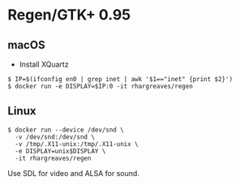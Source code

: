 # Regen/GTK+ 0.95

## macOS

* Install XQuartz

```
$ IP=$(ifconfig en0 | grep inet | awk '$1=="inet" {print $2}')
$ docker run -e DISPLAY=$IP:0 -it rhargreaves/regen
```

## Linux

```
$ docker run --device /dev/snd \
  -v /dev/snd:/dev/snd \
  -v /tmp/.X11-unix:/tmp/.X11-unix \
  -e DISPLAY=unix$DISPLAY \
  -it rhargreaves/regen
```

Use SDL for video and ALSA for sound.
